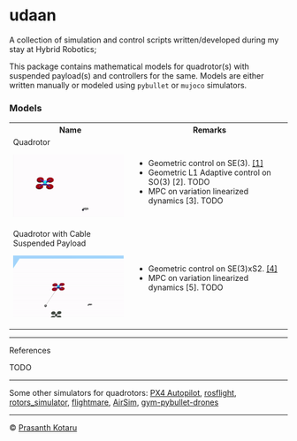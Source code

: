 # udaan

A collection of simulation and control scripts written/developed during my stay at Hybrid Robotics;

This package contains mathematical models for quadrotor(s) with suspended payload(s) and controllers for the same. Models are either written manually or modeled using `pybullet` or `mujoco` simulators. 


### Models

<table>
  <tr>
    <th>Name</th>
    <th>Remarks</th>
  </tr>
  <tr>
    <td>Quadrotor
      <p float="left">
        <img src=".media/quadrotor_mj.gif" width="200" />
      </p>
    </td>
    <td>
      <ul>
        <li>Geometric control on SE(3). <a href="https://ieeexplore.ieee.org/document/5717652">[1]</a></li>
        <li>Geometric L1 Adaptive control on SO(3) [2]. TODO</li>
        <li>MPC on variation linearized dynamics [3]. TODO</li>
      </ul>
    </td>
  </tr>
  <tr>
    <td> Quadrotor with Cable Suspended Payload
      <p float="left">
        <img src=".media/quadrotor_cspayload_mj.gif" width="200" />
      </p>
    </td>
    <td>
      <ul>
        <li>Geometric control on SE(3)xS2. <a href="https://ieeexplore.ieee.org/abstract/document/6760219">[4]</a></li>
        <li>MPC on variation linearized dynamics [5]. TODO</li>
      </ul>
    </td>
  </tr>
</table>

--- 
References

TODO

---

Some other simulators for quadrotors: [PX4 Autopilot](https://docs.px4.io/main/en/simulation/), [rosflight](https://github.com/rosflight/rosflight), [rotors_simulator](https://github.com/ethz-asl/rotors_simulator), [flightmare](https://github.com/uzh-rpg/flightmare), [AirSim](https://microsoft.github.io/AirSim/), [gym-pybullet-drones](https://github.com/utiasDSL/gym-pybullet-drones)

---

&copy; [Prasanth Kotaru](github.com/vkotaru)

